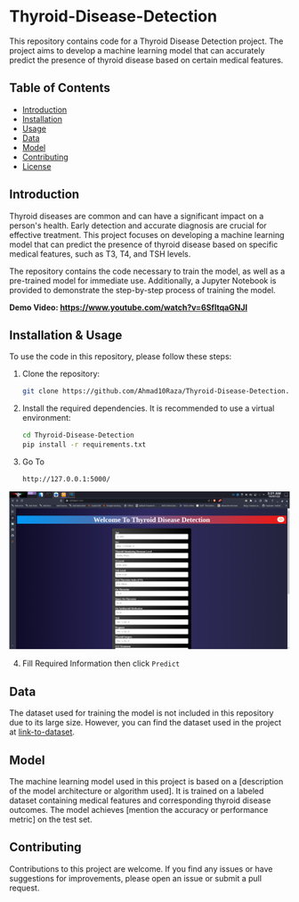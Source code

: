 # Thyroid-Disease-Detection

This repository contains code for a Thyroid Disease Detection project. The project aims to develop a machine learning model that can accurately predict the presence of thyroid disease based on certain medical features.

## Table of Contents

- [Introduction](#introduction)
- [Installation](#installation)
- [Usage](#usage)
- [Data](#data)
- [Model](#model)
- [Contributing](#contributing)
- [License](#license)

## Introduction

Thyroid diseases are common and can have a significant impact on a person's health. Early detection and accurate diagnosis are crucial for effective treatment. This project focuses on developing a machine learning model that can predict the presence of thyroid disease based on specific medical features, such as T3, T4, and TSH levels.

The repository contains the code necessary to train the model, as well as a pre-trained model for immediate use. Additionally, a Jupyter Notebook is provided to demonstrate the step-by-step process of training the model.

**Demo Video: https://www.youtube.com/watch?v=6SfltqaGNJI** 


## Installation & Usage

To use the code in this repository, please follow these steps:

1. Clone the repository:

   ```bash
   git clone https://github.com/Ahmad10Raza/Thyroid-Disease-Detection.git
   ```

2. Install the required dependencies. It is recommended to use a virtual environment:

   ```bash
   cd Thyroid-Disease-Detection
   pip install -r requirements.txt
   ```
3. Go To
    ```bash
    http://127.0.0.1:5000/
    ```
![Output](https://github.com/Ahmad10Raza/Thyroid-Disease-Detection/blob/master/Output.png)

4. Fill Required Information then click `Predict`
   


## Data

The dataset used for training the model is not included in this repository due to its large size. However, you can find the dataset used in the project at [link-to-dataset](https://archive.ics.uci.edu/dataset/102/thyroid+disease).

## Model

The machine learning model used in this project is based on a [description of the model architecture or algorithm used]. It is trained on a labeled dataset containing medical features and corresponding thyroid disease outcomes. The model achieves [mention the accuracy or performance metric] on the test set.

## Contributing

Contributions to this project are welcome. If you find any issues or have suggestions for improvements, please open an issue or submit a pull request.


